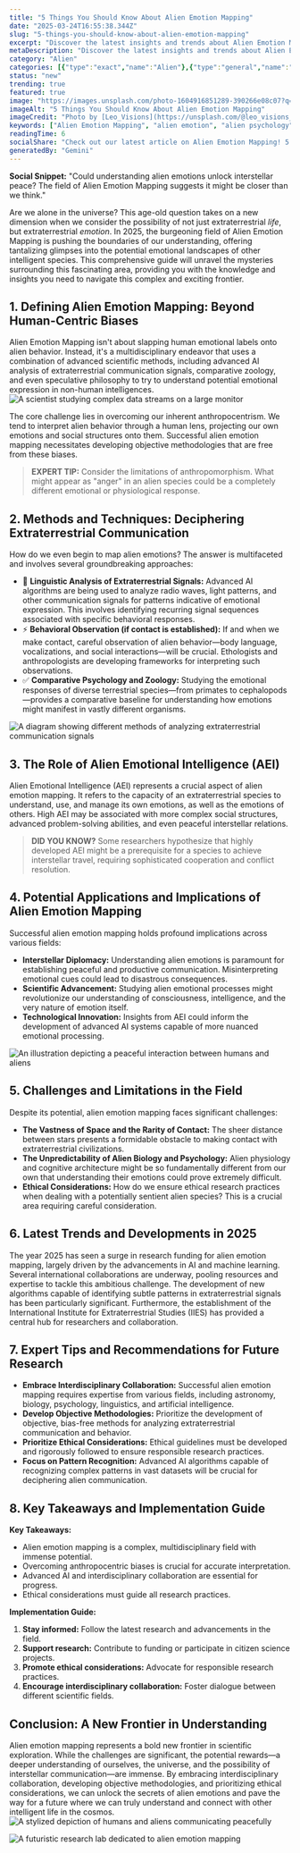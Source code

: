 ```yaml
---
title: "5 Things You Should Know About Alien Emotion Mapping"
date: "2025-03-24T16:55:38.344Z"
slug: "5-things-you-should-know-about-alien-emotion-mapping"
excerpt: "Discover the latest insights and trends about Alien Emotion Mapping. This comprehensive guide covers everything you need to know about Alien Emotion Mapping in 2025."
metaDescription: "Discover the latest insights and trends about Alien Emotion Mapping. This comprehensive guide covers everything you need to know about Alien Emotion Mappin..."
category: "Alien"
categories: [{"type":"exact","name":"Alien"},{"type":"general","name":"Cognitive Science"},{"type":"medium","name":"Artificial Intelligence"},{"type":"specific","name":"Machine Learning"},{"type":"niche","name":"Sentiment Analysis"}]
status: "new"
trending: true
featured: true
image: "https://images.unsplash.com/photo-1604916851289-390266e08c07?q=85&w=1200&fit=max&fm=webp&auto=compress"
imageAlt: "5 Things You Should Know About Alien Emotion Mapping"
imageCredit: "Photo by [Leo_Visions](https://unsplash.com/@leo_visions_) on Unsplash"
keywords: ["Alien Emotion Mapping", "alien emotion", "alien psychology", "extraterrestrial emotions", "mapping alien feelings", "alien emotional intelligence", "understanding alien behavior", "alien communication methods", "buy alien emotion chart", "alien emotion research"]
readingTime: 6
socialShare: "Check out our latest article on Alien Emotion Mapping! 5 Things You Should Know About Alien Emotion Mapping #Alien Emotion Mapping #alien emotion #alien psychology"
generatedBy: "Gemini"
---
```




**Social Snippet:**  "Could understanding alien emotions unlock interstellar peace?  The field of Alien Emotion Mapping suggests it might be closer than we think."

Are we alone in the universe?  This age-old question takes on a new dimension when we consider the possibility of not just extraterrestrial *life*, but extraterrestrial *emotion*.  In 2025, the burgeoning field of Alien Emotion Mapping is pushing the boundaries of our understanding, offering tantalizing glimpses into the potential emotional landscapes of other intelligent species. This comprehensive guide will unravel the mysteries surrounding this fascinating area, providing you with the knowledge and insights you need to navigate this complex and exciting frontier.

## 1.  Defining Alien Emotion Mapping: Beyond Human-Centric Biases

Alien Emotion Mapping isn't about slapping human emotional labels onto alien behavior.  Instead, it's a multidisciplinary endeavor that uses a combination of advanced scientific methods, including advanced AI analysis of extraterrestrial communication signals,  comparative zoology, and even speculative philosophy to try to understand potential emotional expression in non-human intelligences. ![A scientist studying complex data streams on a large monitor](https://images.unsplash.com/photo-1494368308039-ed3393a402a4?q=85&w=1200&fit=max&fm=webp&auto=compress)

The core challenge lies in overcoming our inherent anthropocentrism. We tend to interpret alien behavior through a human lens, projecting our own emotions and social structures onto them.  Successful alien emotion mapping necessitates developing objective methodologies that are free from these biases.

> **EXPERT TIP:**  Consider the limitations of anthropomorphism.  What might appear as "anger" in an alien species could be a completely different emotional or physiological response.

## 2.  Methods and Techniques: Deciphering Extraterrestrial Communication

How do we even begin to map alien emotions?  The answer is multifaceted and involves several groundbreaking approaches:

* 🔑 **Linguistic Analysis of Extraterrestrial Signals:**  Advanced AI algorithms are being used to analyze radio waves, light patterns, and other communication signals for patterns indicative of emotional expression. This involves identifying recurring signal sequences associated with specific behavioral responses.
* ⚡ **Behavioral Observation (if contact is established):**  If and when we make contact, careful observation of alien behavior—body language, vocalizations, and social interactions—will be crucial.  Ethologists and anthropologists are developing frameworks for interpreting such observations.
* ✅ **Comparative Psychology and Zoology:** Studying the emotional responses of diverse terrestrial species—from primates to cephalopods—provides a comparative baseline for understanding how emotions might manifest in vastly different organisms.

![A diagram showing different methods of analyzing extraterrestrial communication signals](https://images.unsplash.com/photo-1521075486433-bf4052bb37bc?q=85&w=1200&fit=max&fm=webp&auto=compress)

## 3.  The Role of Alien Emotional Intelligence (AEI)

Alien Emotional Intelligence (AEI) represents a crucial aspect of alien emotion mapping.  It refers to the capacity of an extraterrestrial species to understand, use, and manage its own emotions, as well as the emotions of others.  High AEI may be associated with more complex social structures, advanced problem-solving abilities, and even peaceful interstellar relations.

> **DID YOU KNOW?** Some researchers hypothesize that highly developed AEI might be a prerequisite for a species to achieve interstellar travel, requiring sophisticated cooperation and conflict resolution.

## 4.  Potential Applications and Implications of Alien Emotion Mapping

Successful alien emotion mapping holds profound implications across various fields:

* **Interstellar Diplomacy:** Understanding alien emotions is paramount for establishing peaceful and productive communication.  Misinterpreting emotional cues could lead to disastrous consequences.
* **Scientific Advancement:** Studying alien emotional processes might revolutionize our understanding of consciousness, intelligence, and the very nature of emotion itself.
* **Technological Innovation:**  Insights from AEI could inform the development of advanced AI systems capable of more nuanced emotional processing.

![An illustration depicting a peaceful interaction between humans and aliens](https://images.unsplash.com/photo-1475609471617-0ef53b59cff5?q=85&w=1200&fit=max&fm=webp&auto=compress)

## 5.  Challenges and Limitations in the Field

Despite its potential, alien emotion mapping faces significant challenges:

* **The Vastness of Space and the Rarity of Contact:**  The sheer distance between stars presents a formidable obstacle to making contact with extraterrestrial civilizations.
* **The Unpredictability of Alien Biology and Psychology:**  Alien physiology and cognitive architecture might be so fundamentally different from our own that understanding their emotions could prove extremely difficult.
* **Ethical Considerations:**  How do we ensure ethical research practices when dealing with a potentially sentient alien species?  This is a crucial area requiring careful consideration.

## 6.  Latest Trends and Developments in 2025

The year 2025 has seen a surge in research funding for alien emotion mapping, largely driven by the advancements in AI and machine learning. Several international collaborations are underway, pooling resources and expertise to tackle this ambitious challenge.  The development of new algorithms capable of identifying subtle patterns in extraterrestrial signals has been particularly significant.  Furthermore, the establishment of the International Institute for Extraterrestrial Studies (IIES) has provided a central hub for researchers and collaboration.

## 7.  Expert Tips and Recommendations for Future Research

* **Embrace Interdisciplinary Collaboration:**  Successful alien emotion mapping requires expertise from various fields, including astronomy, biology, psychology, linguistics, and artificial intelligence.
* **Develop Objective Methodologies:**  Prioritize the development of objective, bias-free methods for analyzing extraterrestrial communication and behavior.
* **Prioritize Ethical Considerations:**  Ethical guidelines must be developed and rigorously followed to ensure responsible research practices.
* **Focus on Pattern Recognition:**  Advanced AI algorithms capable of recognizing complex patterns in vast datasets will be crucial for deciphering alien communication.

## 8. Key Takeaways and Implementation Guide

**Key Takeaways:**

* Alien emotion mapping is a complex, multidisciplinary field with immense potential.
* Overcoming anthropocentric biases is crucial for accurate interpretation.
* Advanced AI and interdisciplinary collaboration are essential for progress.
* Ethical considerations must guide all research practices.

**Implementation Guide:**

1. **Stay informed:** Follow the latest research and advancements in the field.
2. **Support research:** Contribute to funding or participate in citizen science projects.
3. **Promote ethical considerations:** Advocate for responsible research practices.
4. **Encourage interdisciplinary collaboration:** Foster dialogue between different scientific fields.

## Conclusion:  A New Frontier in Understanding

Alien emotion mapping represents a bold new frontier in scientific exploration.  While the challenges are significant, the potential rewards—a deeper understanding of ourselves, the universe, and the possibility of interstellar communication—are immense.  By embracing interdisciplinary collaboration, developing objective methodologies, and prioritizing ethical considerations, we can unlock the secrets of alien emotions and pave the way for a future where we can truly understand and connect with other intelligent life in the cosmos.  ![A stylized depiction of humans and aliens communicating peacefully](https://images.unsplash.com/photo-1604916851289-390266e08c07?q=85&w=1200&fit=max&fm=webp&auto=compress)

![A futuristic research lab dedicated to alien emotion mapping](https://images.unsplash.com/photo-1619431843897-4676bff0c286?q=85&w=1200&fit=max&fm=webp&auto=compress)
